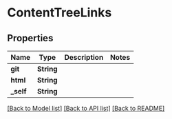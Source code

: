 # ContentTreeLinks

## Properties
Name | Type | Description | Notes
------------ | ------------- | ------------- | -------------
**git** | **String** |  | 
**html** | **String** |  | 
**_self** | **String** |  | 

[[Back to Model list]](../README.md#documentation-for-models) [[Back to API list]](../README.md#documentation-for-api-endpoints) [[Back to README]](../README.md)


